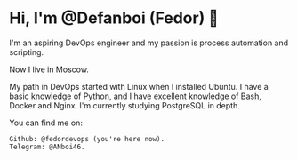 # Hi, I'm @Defanboi (Fedor) 👋

I'm an aspiring DevOps engineer and my passion is process automation and scripting.

Now I live in Moscow.

My path in DevOps started with Linux when I installed Ubuntu. I have a basic knowledge of Python, and I have excellent knowledge of Bash, Docker and Nginx. I'm currently studying PostgreSQL in depth.

You can find me on:

    Github: @fedordevops (you're here now).
    Telegram: @ANboi46.
